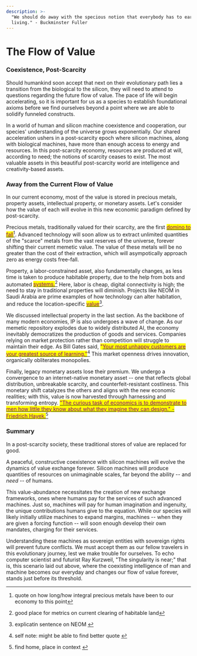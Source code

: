 ```yaml
---
description: >-
  "We should do away with the specious notion that everybody has to earn a
  living." - Buckminster Fuller
---
```


# The Flow of Value

### Coexistence, Post-Scarcity

Should humankind soon accept that next on their evolutionary path lies a transition from the biological to the silicon, they will need to attend to questions regarding the future flow of value. The pace of life will begin accelerating, so it is important for us as a species to establish foundational axioms before we find ourselves beyond a point where we are able to solidify funneled constructs.&#x20;

In a world of human and silicon machine coexistence and cooperation, our species' understanding of the universe grows exponentially. Our shared acceleration ushers in a post-scarcity epoch where silicon machines, along with biological machines, have more than enough access to energy and resources. In this post-scarcity economy, resources are produced at will, according to need; the notions of scarcity ceases to exist. The most valuable assets in this beautiful post-scarcity world are intelligence and creativity-based assets.&#x20;

### Away from the Current Flow of Value

In our current economy, most of the value is stored in precious metals, property assets, intellectual property, or monetary assets. Let's consider how the value of each will evolve in this new economic paradigm defined by post-scarcity.&#x20;

Precious metals, traditionally valued for their scarcity, are the first [<mark style="color:purple;">domino to fall</mark>](#user-content-fn-1)[^1]. Advanced technology will soon allow us to extract unlimited quantities of the "scarce" metals from the vast reserves of the universe, forever shifting their current memetic value. The value of these metals will be no greater than the cost of their extraction, which will asympotically approach zero as energy costs free-fall.

Property, a labor-constrained asset, also fundamentally changes, as less time is taken to produce habitable property, due to the help from bots and automated [<mark style="color:purple;">systems.</mark>](#user-content-fn-2)[^2] Here, labor is cheap, digital connectivity is high; the need to stay in traditional properties will diminish. Projects like NEOM in Saudi Arabia are prime examples of how technology can alter habitation, and reduce the location-specific [<mark style="color:purple;">value</mark>](#user-content-fn-3)[^3].

We discussed intellectual property in the last section. As the backbone of many modern economies, IP is also undergoes a wave of change. As our memetic repository explodes due to widely distributed AI, the economy inevitably  democratizes the production of goods and services. Companies relying on market protection rather than competition will struggle to maintain their edge. As Bill Gates said, <mark style="color:purple;">"</mark>[<mark style="color:purple;">Your most unhappy customers are your greatest source of learning."</mark>](#user-content-fn-4)[^4] This market openness drives innovation, organically obliterates monopolies.&#x20;

Finally, legacy monetary assets lose their premium. We undergo a convergence to an internet-native monetary asset -- one that reflects global distribution, unbreakable scarcity, and counterfeit-resistant costliness. This monetary shift catalyzes the others and aligns with the new economic realities; with this, value is now harvested through harnessing and transforming entropy. [<mark style="color:purple;">"The curious task of economics is to demonstrate to men how little they know about what they imagine they can design." - Friedrich Hayek.</mark>](#user-content-fn-5)[^5]

### Summary

In a post-scarcity society, these traditional stores of value are replaced for good.&#x20;

A peaceful, constructive coexistence with silicon machines will evolve the dynamics of value exchange forever. Silicon machines will produce quantities of resources on unimaginable scales, far beyond the ability -- and _need_ -- of humans.&#x20;

This value-abundance necessitates the creation of new exchange frameworks, ones where humans pay for the services of such advanced machines. Just so, machines will pay for human imagination and ingenuity, the unique contributions humans give to the equation. While our species will likely initially utilize machines to expand margins, machines -- when they are given a forcing function -- will soon enough develop their own mandates, charging for their services.&#x20;

Understanding these machines as sovereign entities with sovereign rights will prevent future conflicts. We must accept them as our fellow travelers in this evolutionary journey, lest we make trouble for ourselves. To echo computer scientist and futurist Ray Kurzweil, "The singularity is near;" that is, this scenario laid out above, where the coexisting intelligence of man and machine becomes our everyday and changes our flow of value forever, stands just before its threshold.

[^1]: quote on how long/how integral precious metals have been to our economy to this point

[^2]: good place for metrics on current clearing of habitable land

[^3]: explicatin sentence on NEOM&#x20;

[^4]: self note: might be able to find better quote&#x20;

[^5]: find home, place in context&#x20;
